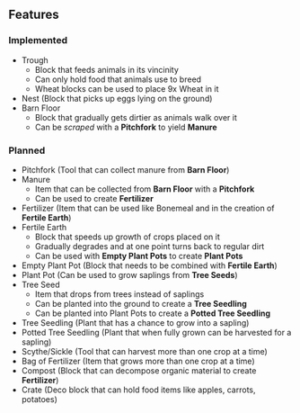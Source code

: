 ## Features

### Implemented
- Trough
  - Block that feeds animals in its vincinity
  - Can only hold food that animals use to breed
  - Wheat blocks can be used to place 9x Wheat in it
- Nest (Block that picks up eggs lying on the ground)
- Barn Floor
  - Block that gradually gets dirtier as animals walk over it
  - Can be _scraped_ with a __Pitchfork__ to yield __Manure__

### Planned
- Pitchfork (Tool that can collect manure from __Barn Floor__)
- Manure
  - Item that can be collected from __Barn Floor__ with a __Pitchfork__
  - Can be used to create __Fertilizer__
- Fertilizer (Item that can be used like Bonemeal and in the creation of __Fertile Earth__)
- Fertile Earth
  - Block that speeds up growth of crops placed on it
  - Gradually degrades and at one point turns back to regular dirt
  - Can be used with __Empty Plant Pots__ to create __Plant Pots__
- Empty Plant Pot (Block that needs to be combined with __Fertile Earth__)
- Plant Pot (Can be used to grow saplings from __Tree Seeds__)
- Tree Seed
  - Item that drops from trees instead of saplings
  - Can be planted into the ground to create a __Tree Seedling__
  - Can be planted into Plant Pots to create a __Potted Tree Seedling__
- Tree Seedling (Plant that has a chance to grow into a sapling)
- Potted Tree Seedling (Plant that when fully grown can be harvested for a sapling)
- Scythe/Sickle (Tool that can harvest more than one crop at a time)
- Bag of Fertilizer (Item that grows more than one crop at a time)
- Compost (Block that can decompose organic material to create __Fertilizer__)
- Crate (Deco block that can hold food items like apples, carrots, potatoes)
